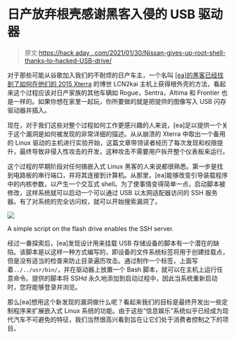# 日产放弃根壳感谢黑客入侵的 USB 驱动器

> 原文:[https://hack aday . com/2021/01/30/Nissan-gives-up-root-shell-thanks-to-hacked-USB-drive/](https://hackaday.com/2021/01/30/nissan-gives-up-root-shell-thanks-to-hacked-usb-drive/)

对于那些可能从谷歌加入我们的不耐烦的日产车主，一个名叫 [[ea]的黑客已经找到了如何在他们的 2015 Xterra](https://github.com/ea/bosch_headunit_root) 的博世 LCN2kai 主机上获得根外壳的方法，看起来这个过程应该对日产家族的其他车辆如 Rogue，Sentra，Altima 和 Frontier 也是一样的。如果你想在家里一起玩，你所要做的就是把提供的图像写入 USB 闪存驱动器并插入。

现在，对于我们这些对整个过程如何工作更感兴趣的人来说，[ea]足以提供一个关于这个漏洞是如何被发现的非常详细的描述。从从崩溃的 Xterra 中取出一个备用的 Linux 驱动的主机进行实验开始，这篇文章带领读者经历了每次发现和权限提升，最终导致非侵入性攻击的开发，这种攻击不需要用户拆开整个仪表板来运行。

这个过程的早期阶段对任何搞嵌入式 Linux 黑客的人来说都很熟悉。第一步是找到电路板的串行端口，并将其连接到计算机。从那里，[ea]能够改变引导装载程序中的内核参数，以产生一个交互式 shell。为了使事情变得简单一点，启动脚本被修改，这样系统就可以启动一个可以通过 USB 以太网适配器访问的 SSH 服务器。有了对系统的完全访问权，就可以开始搜索漏洞了。

[![](../Images/e1dcde864cb1b010e00d1328f180a78f.png)](https://hackaday.com/wp-content/uploads/2021/01/nissanroot_detail1.png)

A simple script on the flash drive enables the SSH server.

经过一番探索后，[ea]发现设计用来挂载 USB 存储设备的脚本有一个潜在的缺陷。该脚本是以这样一种方式编写的，即设备的文件系统标签将用于创建挂载点，但是没有适当的检查来防止目录遍历攻击。通过制作一个标签，上面写着`../../usr/bin/`，并在驱动器上放置一个 Bash 脚本，就可以在主机上运行任意命令。提供的脚本将 SSHd 永久地添加到启动过程中，因此当系统重新启动时，您将能够登录并浏览。

那么[ea]想用这个新发现的漏洞做什么呢？看起来我们的目标是最终开发出一些定制程序来扩展嵌入式 Linux 系统的功能。由于这些“信息娱乐”系统似乎已经成为现代汽车不可避免的特征，我们当然很高兴看到旨在让它们处于消费者控制之下的项目。